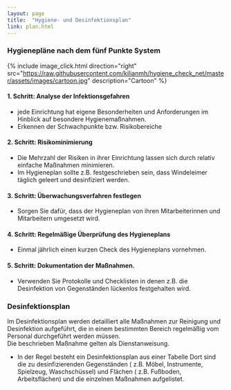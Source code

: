 ```yaml
---
layout: page
title:  "Hygiene- und Desinfektionsplan"
link: plan.html
---
```


### Hygienepläne nach dem fünf Punkte System

{% include image_click.html direction="right" src="https://raw.githubusercontent.com/kilianmh/hygiene_check_net/master/assets/images/cartoon.jpg" description="Cartoon" %} 

#### 1. Schritt: Analyse der Infektionsgefahren
-   jede Einrichtung hat eigene Besonderheiten und Anforderungen im Hinblick auf besondere Hygienemaßnahmen.
-   Erkennen der Schwachpunkte bzw. Risikobereiche

#### 2. Schritt: Risikominimierung
-   Die Mehrzahl der Risiken in ihrer Einrichtung lassen sich durch relativ einfache Maßnahmen minimieren.
-   Im Hygieneplan sollte z.B. festgeschrieben sein, dass Windeleimer täglich geleert und desinfiziert werden.

#### 3. Schritt: Überwachungsverfahren festlegen
-   Sorgen Sie dafür, dass der Hygieneplan von ihren Mitarbeiterinnen und Mitarbeitern umgesetzt wird.

#### 4. Schritt: Regelmäßige Überprüfung des Hygieneplans
-   Einmal jährlich einen kurzen Check des Hygieneplans vornehmen.
      
#### 5. Schritt: Dokumentation der Maßnahmen.
-   Verwenden Sie Protokolle und Checklisten in denen z.B. die Desinfektion von Gegenständen lückenlos festgehalten wird.

### Desinfektionsplan

Im Desinfektionsplan werden detailliert alle Maßnahmen zur Reinigung und Desinfektion aufgeführt, die in einem bestimmten Bereich regelmäßig vom Personal durchgeführt werden müssen.  
Die beschrieben Maßnahme gelten als Dienstanweisung.

- In der Regel besteht ein Desinfektionsplan aus einer Tabelle Dort sind die zu desinfizierenden Gegenständen ( z.B. Möbel, Instrumente, Spielzeug, Waschschüssel) und Flächen ( z.B. Fußboden, Arbeitsflächen) und die einzelnen Maßnahmen aufgelistet.